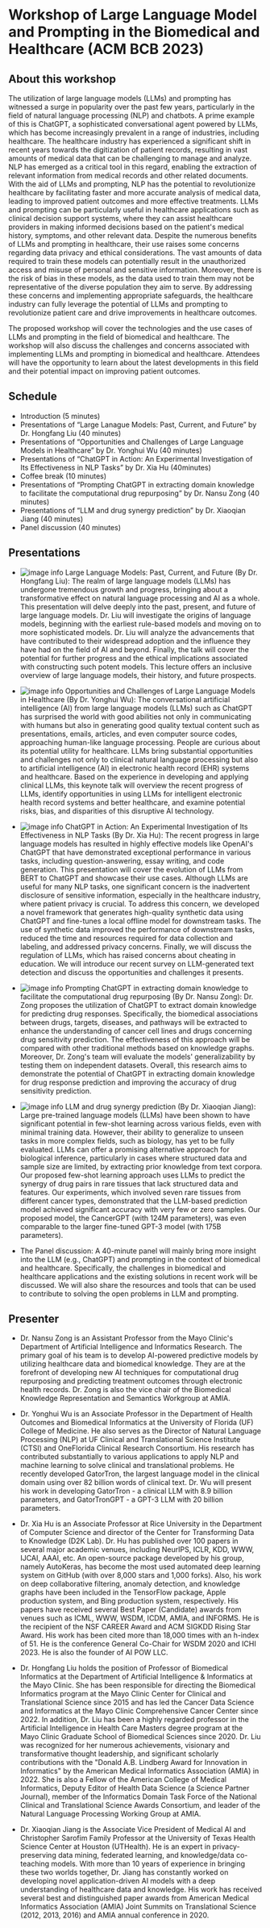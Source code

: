 # Workshop of Large Language Model and Prompting in the Biomedical and Healthcare (ACM BCB 2023)
## About this workshop
The utilization of large language models (LLMs) and prompting has witnessed a surge in popularity over the past few years, particularly in the field of natural language processing (NLP) and chatbots. A prime example of this is ChatGPT, a sophisticated conversational agent powered by LLMs, which has become increasingly prevalent in a range of industries, including healthcare. The healthcare industry has experienced a significant shift in recent years towards the digitization of patient records, resulting in vast amounts of medical data that can be challenging to manage and analyze. NLP has emerged as a critical tool in this regard, enabling the extraction of relevant information from medical records and other related documents. With the aid of LLMs and prompting, NLP has the potential to revolutionize healthcare by facilitating faster and more accurate analysis of medical data, leading to improved patient outcomes and more effective treatments. LLMs and prompting can be particularly useful in healthcare applications such as clinical decision support systems, where they can assist healthcare providers in making informed decisions based on the patient's medical history, symptoms, and other relevant data. Despite the numerous benefits of LLMs and prompting in healthcare, their use raises some concerns regarding data privacy and ethical considerations. The vast amounts of data required to train these models can potentially result in the unauthorized access and misuse of personal and sensitive information. Moreover, there is the risk of bias in these models, as the data used to train them may not be representative of the diverse population they aim to serve. By addressing these concerns and implementing appropriate safeguards, the healthcare industry can fully leverage the potential of LLMs and prompting to revolutionize patient care and drive improvements in healthcare outcomes.

The proposed workshop will cover the technologies and the use cases of LLMs and prompting in the field of biomedical and healthcare. The workshop will also discuss the challenges and concerns associated with implementing LLMs and prompting in biomedical and healthcare. Attendees will have the opportunity to learn about the latest developments in this field and their potential impact on improving patient outcomes.

## Schedule
-	Introduction (5 minutes)
-	Presentations of “Large Lanague Models: Past, Current, and Future” by Dr. Hongfang Liu (40 minutes)
-	Presentations of “Opportunities and Challenges of Large Language Models in Healthcare” by Dr. Yonghui Wu (40 minutes) 
-	Presentations of “ChatGPT in Action: An Experimental Investigation of Its Effectiveness in NLP Tasks” by Dr. Xia Hu (40minutes)
-	Coffee break (10 minutes)
-	Presentations of “Prompting ChatGPT in extracting domain knowledge to facilitate the computational drug repurposing” by Dr. Nansu Zong (40 minutes)
-	Presentations of “LLM and drug synergy prediction” by Dr. Xiaoqian Jiang (40 minutes)
-	Panel discussion  (40 minutes)

## 	Presentations
-	![image info](./pic/hongfang.jpg) Large Language Models: Past, Current, and Future (By Dr. Hongfang Liu): The realm of large language models (LLMs) has undergone tremendous growth and progress, bringing about a transformative effect on natural language processing and AI as a whole. This presentation will delve deeply into the past, present, and future of large language models. Dr. Liu will investigate the origins of language models, beginning with the earliest rule-based models and moving on to more sophisticated models. Dr. Liu will analyze the advancements that have contributed to their widespread adoption and the influence they have had on the field of AI and beyond. Finally, the talk will cover the potential for further progress and the ethical implications associated with constructing such potent models. This lecture offers an inclusive overview of large language models, their history, and future prospects.

-	![image info](./pic/yonghui_wu.cropped.jpg) Opportunities and Challenges of Large Language Models in Healthcare (By Dr. Yonghui Wu): The conversational artificial intelligence (AI) from large language models (LLMs) such as ChatGPT has surprised the world with good abilities not only in communicating with humans but also in generating good quality textual content such as presentations, emails, articles, and even computer source codes, approaching human-like language processing.  People are curious about its potential utility for healthcare.  LLMs bring substantial opportunities and challenges not only to clinical natural language processing but also to artificial intelligence (AI) in electronic health record (EHR) systems and healthcare.  Based on the experience in developing and applying clinical LLMs, this keynote talk will overview the recent progress of LLMs, identify opportunities in using LLMs for intelligent electronic health record systems and better healthcare, and examine potential risks, bias, and disparities of this disruptive AI technology.

-	![image info](./pic/BenHu.jpg) ChatGPT in Action: An Experimental Investigation of Its Effectiveness in NLP Tasks (By Dr. Xia Hu): The recent progress in large language models has resulted in highly effective models like OpenAI's ChatGPT that have demonstrated exceptional performance in various tasks, including question-answering, essay writing, and code generation. This presentation will cover the evolution of LLMs from BERT to ChatGPT and showcase their use cases. Although LLMs are useful for many NLP tasks, one significant concern is the inadvertent disclosure of sensitive information, especially in the healthcare industry, where patient privacy is crucial. To address this concern, we developed a novel framework that generates high-quality synthetic data using ChatGPT and fine-tunes a local offline model for downstream tasks. The use of synthetic data improved the performance of downstream tasks, reduced the time and resources required for data collection and labeling, and addressed privacy concerns. Finally, we will discuss the regulation of LLMs, which has raised concerns about cheating in education. We will introduce our recent survey on LLM-generated text detection and discuss the opportunities and challenges it presents.

-	![image info](./pic/Nansu-Zong-21264325.jpg) Prompting ChatGPT in extracting domain knowledge to facilitate the computational drug repurposing (By Dr. Nansu Zong): Dr. Zong proposes the utilization of ChatGPT to extract domain knowledge for predicting drug responses. Specifically, the biomedical associations between drugs, targets, diseases, and pathways will be extracted to enhance the understanding of cancer cell lines and drugs concerning drug sensitivity prediction. The effectiveness of this approach will be compared with other traditional methods based on knowledge graphs. Moreover, Dr. Zong's team will evaluate the models' generalizability by testing them on independent datasets. Overall, this research aims to demonstrate the potential of ChatGPT in extracting domain knowledge for drug response prediction and improving the accuracy of drug sensitivity prediction.

-	![image info](./pic/jiang.png) LLM and drug synergy prediction (By Dr. Xiaoqian Jiang): Large pre-trained language models (LLMs) have been shown to have significant potential in few-shot learning across various fields, even with minimal training data. However, their ability to generalize to unseen tasks in more complex fields, such as biology, has yet to be fully evaluated. LLMs can offer a promising alternative approach for biological inference, particularly in cases where structured data and sample size are limited, by extracting prior knowledge from text corpora. Our proposed few-shot learning approach uses LLMs to predict the synergy of drug pairs in rare tissues that lack structured data and features. Our experiments, which involved seven rare tissues from different cancer types, demonstrated that the LLM-based prediction model achieved significant accuracy with very few or zero samples. Our proposed model, the CancerGPT (with 124M parameters), was even comparable to the larger fine-tuned GPT-3 model (with 175B parameters).

-	The Panel discussion: A 40-minute panel will mainly bring more insight into the LLM (e.g., ChatGPT) and prompting in the context of biomedical and healthcare. Specifically, the challenges in biomedical and healthcare applications and the existing solutions in recent work will be discussed. We will also share the resources and tools that can be used to contribute to solving the open problems in LLM  and prompting.

## 	Presenter
-	Dr. Nansu Zong is an Assistant Professor from the Mayo Clinic's Department of Artificial Intelligence and Informatics Research. The primary goal of his team is to develop AI-powered predictive models by utilizing healthcare data and biomedical knowledge. They are at the forefront of developing new AI techniques for computational drug repurposing and predicting treatment outcomes through electronic health records. Dr. Zong is also the vice chair of the Biomedical Knowledge Representation and Semantics Workgroup at AMIA.

-	Dr. Yonghui Wu is an Associate Professor in the Department of Health Outcomes and Biomedical Informatics at the University of Florida (UF) College of Medicine.  He also serves as the Director of Natural Language Processing (NLP) at UF Clinical and Translational Science Institute (CTSI) and OneFlorida Clinical Research Consortium. His research has contributed substantially to various applications to apply NLP and machine learning to solve clinical and translational problems.  He recently developed GatorTron, the largest language model in the clinical domain using over 82 billion words of clinical text.  Dr. Wu will present his work in developing GatorTron - a clinical LLM with 8.9 billion parameters, and GatorTronGPT - a GPT-3 LLM with 20 billion parameters.

-	Dr. Xia Hu is an Associate Professor at Rice University in the Department of Computer Science and director of the Center for Transforming Data to Knowledge (D2K Lab). Dr. Hu has published over 100 papers in several major academic venues, including NeurIPS, ICLR, KDD, WWW, IJCAI, AAAI, etc. An open-source package developed by his group, namely AutoKeras, has become the most used automated deep learning system on GitHub (with over 8,000 stars and 1,000 forks). Also, his work on deep collaborative filtering, anomaly detection, and knowledge graphs have been included in the TensorFlow package, Apple production system, and Bing production system, respectively. His papers have received several Best Paper (Candidate) awards from venues such as ICML, WWW, WSDM, ICDM, AMIA, and INFORMS. He is the recipient of the NSF CAREER Award and ACM SIGKDD Rising Star Award. His work has been cited more than 18,000 times with an h-index of 51. He is the conference General Co-Chair for WSDM 2020 and ICHI 2023. He is also the founder of AI POW LLC.

-	Dr. Hongfang Liu holds the position of Professor of Biomedical Informatics at the Department of Artificial Intelligence & Informatics at the Mayo Clinic. She has been responsible for directing the Biomedical Informatics program at the Mayo Clinic Center for Clinical and Translational Science since 2015 and has led the Cancer Data Science and Informatics at the Mayo Clinic Comprehensive Cancer Center since 2022. In addition, Dr. Liu has been a highly regarded professor in the Artificial Intelligence in Health Care Masters degree program at the Mayo Clinic Graduate School of Biomedical Sciences since 2020. Dr. Liu was recognized for her numerous achievements, visionary and transformative thought leadership, and significant scholarly contributions with the "Donald A.B. Lindberg Award for Innovation in Informatics" by the American Medical Informatics Association (AMIA) in 2022. She is also a Fellow of the American College of Medical Informatics, Deputy Editor of Health Data Science (a Science Partner Journal), member of the Informatics Domain Task Force of the National Clinical and Translational Science Awards Consortium, and leader of the Natural Language Processing Working Group at AMIA.

-	Dr. Xiaoqian Jiang is the Associate Vice President of Medical AI and Christopher Sarofim Family Professor at the University of Texas Health Science Center at Houston (UTHealth). He is an expert in privacy-preserving data mining, federated learning, and knowledge/data co-teaching models. With more than 10 years of experience in bringing these two worlds together, Dr. Jiang has constantly worked on developing novel application-driven AI models with a deep understanding of healthcare data and knowledge. His work has received several best and distinguished paper awards from American Medical Informatics Association (AMIA) Joint Summits on Translational Science (2012, 2013, 2016) and AMIA annual conference in 2020. 

